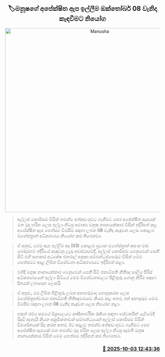<p align='center'><b><h2 align='center' title='Manusha's anticipatory bail application ordered to be heard on October 08th'>🏷මනූෂගේ අපේක්ෂිත ඇප ඉල්ලීම ඔක්තෝබර් 08 වැනිදා කැඳවීමට නියෝග</h2></b></p>
<p align='center'><img src='https://helakuru.sgp1.cdn.digitaloceanspaces.com/esana/images/lib/manusha-nanayakkara-jkl-j.jpg' width='600' alt='Manusha's anticipatory bail application ordered to be heard on October 08th'></p>

> අල්ලස් කොමිසම විසින් තමන්ව අත්අඩංගුවට ගැනීමට පෙර අපේක්ෂිත ඇපයක් මත මුදා හරින ලෙස ඉල්ලා හිටපු අමාත්‍ය මනුෂ නානායක්කාර විසින් ඉදිරිපත් කළ අපේක්ෂිත ඇප පෙත්සම විමසීම සඳහා ලබන 08 වැනිදා කැඳවන ලෙස කොළඹ මහේස්ත්‍රාත් අධිකරණය නියෝග කර තිබෙනවා.

> ඒ අනුව, මෙම ඇප ඉල්ලීම අද (03) කොළඹ ප්‍රධාන මහේස්ත්‍රාත් අසංක එස්. බෝදරගම ඉදිරියේ කැඳවනු ලැබූ අවස්ථාවේදී, අල්ලස් කොමිසම වෙනුවෙන් පෙනී සිටි එහි සහකාර අධ්‍යක්ෂ ජනරාල් අනුෂා සම්බන්ධප්පෙරුම විසින් මෙම පෙත්සමට අදාළ ලිඛිත විරෝධතා අධිකරණයට ඉදිරිපත් කළා.

> එහිදී මනුෂ නානායක්කාර වෙනුවෙන් පෙනී සිටි ජනාධිපති නීතීඥ සාලිය පීරිස් අධිකරණයෙන් ඉල්ලා සිටියේ මෙම විරෝධතාවලට පිළිතුරු ගොනු කිරීම සඳහා දිනයක් ලබාදෙන ලෙසයි.

> ඒ අනුව, එම ලිඛිත පිළිතුරු ලබන අඟහරුවාදා ගොනුකරන ලෙස මහේස්ත්‍රාත්වරයා ජනාධිපති නීතිඥවරයාට නියම කළ අතර, ඉන් අනතුරුව මෙම විමසීම සඳහා ලබන 08 වැනිදා කැඳවන ලෙස නියෝග කළා.

> ඉකුත් රජය සමයේ ඊශ්‍රායලයට කෘෂිකාර්මික රැකියා සඳහා සේවකයින් යැවීමේදී සිදුවී ඇතැයි කියන අක්‍රමිකතාවක් සම්බන්ධයෙන් අල්ලස් කොමිසම විසින් විමර්ශනයක් සිදු කරන අතර, ඊට අදාළව තමන්ව අත්අඩංගුවට ගැනීමට පෙර අපේක්ෂිත ඇපයක් මත තමන්ව මුදා හරින ලෙස ඉල්ලා හිටපු ඇමති මනුෂ නානායක්කාර විසින් මෙම පෙත්සම ඉදිරිපත් කර තිබෙනවා.



<h3 align='right'><a href='https://www.helakuru.lk/esana/p/114204/'>📅 2025-10-03 12:43:36</a></h3>
